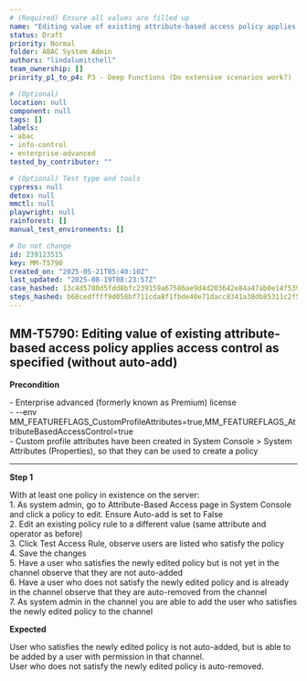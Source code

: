 ```yaml
---
# (Required) Ensure all values are filled up
name: "Editing value of existing attribute-based access policy applies access control as specified (without auto-add)"
status: Draft
priority: Normal
folder: ABAC System Admin
authors: "lindalumitchell"
team_ownership: []
priority_p1_to_p4: P3 - Deep Functions (Do extensive scenarios work?)

# (Optional)
location: null
component: null
tags: []
labels:
- abac
- info-control
- enterprise-advanced
tested_by_contributor: ""

# (Optional) Test type and tools
cypress: null
detox: null
mmctl: null
playwright: null
rainforest: []
manual_test_environments: []

# Do not change
id: 239123515
key: MM-T5790
created_on: "2025-05-21T05:40:10Z"
last_updated: "2025-08-19T08:23:57Z"
case_hashed: 13c4d5780d5fdd8bfc239159a67586ae9d4d203642e84a47ab0e14f5390a4c11269cf10e37bddd76fde6c25deb2fc0c0
steps_hashed: b68cedffff9d058bf711cda8f1fbde40e71dacc8341a38db85311c2f5625d9aad919450f57bc4f853492bb5441ad8640
---
```


<!-- (Auto-generated) Based on frontmatter's "key" and "name" -->

## MM-T5790: Editing value of existing attribute-based access policy applies access control as specified (without auto-add)

**Precondition**

\- Enterprise advanced (formerly known as Premium) license\
\- --env MM\_FEATUREFLAGS\_CustomProfileAttributes=true,MM\_FEATUREFLAGS\_AttributeBasedAccessControl=true\
\- Custom profile attributes have been created in System Console > System ​Attributes (Properties), so that they can be used to create a policy

---

**Step 1**

With at least one policy in existence on the server:\
1\. As system admin, go to Attribute-Based Access page in System Console and click a policy to edit. Ensure Auto-add is set to False\
2\. Edit an existing policy rule to a different value (same attribute and operator as before)\
3\. Click Test Access Rule, observe users are listed who satisfy the policy\
4\. Save the changes\
5\. Have a user who satisfies the newly edited policy but is not yet in the channel observe that they are not auto-added\
6\. Have a user who does not satisfy the newly edited policy and is already in the channel observe that they are auto-removed from the channel\
7\. As system admin in the channel you are able to add the user who satisfies the newly edited policy to the channel

**Expected**

User who satisfies the newly edited policy is not auto-added, but is able to be added by a user with permission in that channel.\
User who does not satisfy the newly edited policy is auto-removed.
